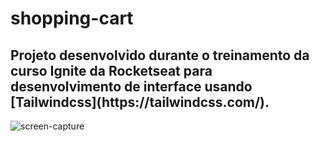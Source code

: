 # shopping-cart

<h2>Projeto desenvolvido durante o treinamento da curso Ignite da Rocketseat para desenvolvimento de interface usando [Tailwindcss](https://tailwindcss.com/).</h2>

![screen-capture](https://user-images.githubusercontent.com/62710668/170868834-59bc18a2-0629-4e95-beb1-a6ae44a2c88d.gif)

